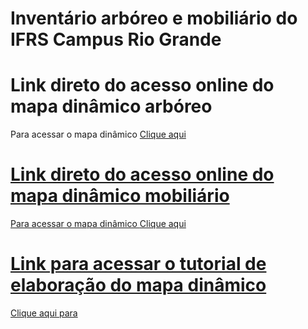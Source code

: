 # Inventário arbóreo e mobiliário do IFRS Campus Rio Grande
# Link direto do acesso online do mapa dinâmico arbóreo
Para acessar o mapa dinâmico <a href="https://paisagismonocampus.github.io/Arboreo/">Clique aqui
# Link direto do acesso online do mapa dinâmico mobiliário
Para acessar o mapa dinâmico <a href="https://paisagismonocampus.github.io/Mobiliario/">Clique aqui
# Link para acessar o tutorial de elaboração do mapa dinâmico
Clique aqui para 

